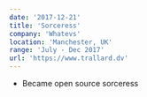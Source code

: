 ```yaml
---
date: '2017-12-21'
title: 'Sorceress'
company: 'Whatevs'
location: 'Manchester, UK'
range: 'July - Dec 2017'
url: 'https://www.trallard.dv'
---
```


- Became open source sorceress
